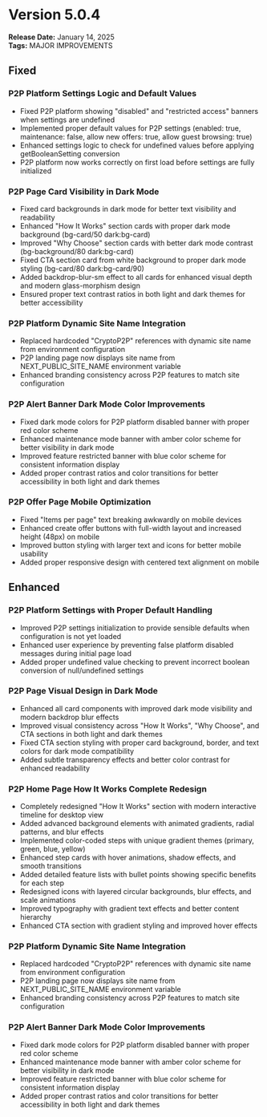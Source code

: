 # Version 5.0.4
**Release Date:** January 14, 2025  
**Tags:** MAJOR IMPROVEMENTS

## Fixed

### P2P Platform Settings Logic and Default Values
- Fixed P2P platform showing "disabled" and "restricted access" banners when settings are undefined
- Implemented proper default values for P2P settings (enabled: true, maintenance: false, allow new offers: true, allow guest browsing: true)
- Enhanced settings logic to check for undefined values before applying getBooleanSetting conversion
- P2P platform now works correctly on first load before settings are fully initialized

### P2P Page Card Visibility in Dark Mode
- Fixed card backgrounds in dark mode for better text visibility and readability
- Enhanced "How It Works" section cards with proper dark mode background (bg-card/50 dark:bg-card)
- Improved "Why Choose" section cards with better dark mode contrast (bg-background/80 dark:bg-card)
- Fixed CTA section card from white background to proper dark mode styling (bg-card/80 dark:bg-card/90)
- Added backdrop-blur-sm effect to all cards for enhanced visual depth and modern glass-morphism design
- Ensured proper text contrast ratios in both light and dark themes for better accessibility

### P2P Platform Dynamic Site Name Integration
- Replaced hardcoded "CryptoP2P" references with dynamic site name from environment configuration
- P2P landing page now displays site name from NEXT_PUBLIC_SITE_NAME environment variable
- Enhanced branding consistency across P2P features to match site configuration

### P2P Alert Banner Dark Mode Color Improvements
- Fixed dark mode colors for P2P platform disabled banner with proper red color scheme
- Enhanced maintenance mode banner with amber color scheme for better visibility in dark mode
- Improved feature restricted banner with blue color scheme for consistent information display
- Added proper contrast ratios and color transitions for better accessibility in both light and dark themes

### P2P Offer Page Mobile Optimization
- Fixed "Items per page" text breaking awkwardly on mobile devices
- Enhanced create offer buttons with full-width layout and increased height (48px) on mobile
- Improved button styling with larger text and icons for better mobile usability
- Added proper responsive design with centered text alignment on mobile

## Enhanced

### P2P Platform Settings with Proper Default Handling
- Improved P2P settings initialization to provide sensible defaults when configuration is not yet loaded
- Enhanced user experience by preventing false platform disabled messages during initial page load
- Added proper undefined value checking to prevent incorrect boolean conversion of null/undefined settings

### P2P Page Visual Design in Dark Mode
- Enhanced all card components with improved dark mode visibility and modern backdrop blur effects
- Improved visual consistency across "How It Works", "Why Choose", and CTA sections in both light and dark themes
- Fixed CTA section styling with proper card background, border, and text colors for dark mode compatibility
- Added subtle transparency effects and better color contrast for enhanced readability

### P2P Home Page How It Works Complete Redesign
- Completely redesigned "How It Works" section with modern interactive timeline for desktop view
- Added advanced background elements with animated gradients, radial patterns, and blur effects
- Implemented color-coded steps with unique gradient themes (primary, green, blue, yellow)
- Enhanced step cards with hover animations, shadow effects, and smooth transitions
- Added detailed feature lists with bullet points showing specific benefits for each step
- Redesigned icons with layered circular backgrounds, blur effects, and scale animations
- Improved typography with gradient text effects and better content hierarchy
- Enhanced CTA section with gradient styling and improved hover effects

### P2P Platform Dynamic Site Name Integration
- Replaced hardcoded "CryptoP2P" references with dynamic site name from environment configuration
- P2P landing page now displays site name from NEXT_PUBLIC_SITE_NAME environment variable
- Enhanced branding consistency across P2P features to match site configuration

### P2P Alert Banner Dark Mode Color Improvements
- Fixed dark mode colors for P2P platform disabled banner with proper red color scheme
- Enhanced maintenance mode banner with amber color scheme for better visibility in dark mode
- Improved feature restricted banner with blue color scheme for consistent information display
- Added proper contrast ratios and color transitions for better accessibility in both light and dark themes 